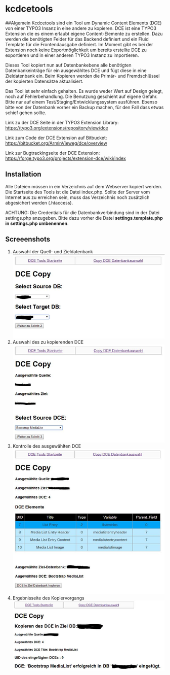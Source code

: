 # kcdcetools

##Algemein
Kcdcetools sind ein Tool um Dynamic Content Elements (DCE) von einer TYPO3 Insanz in eine andere zu kopieren. 
DCE ist eine TYPO3 Extension die es einem erlaubt eigene Content-Elemente zu erstellen. 
Dazu werden die benötigten Felder für das Backend definiert und ein Fluid Template für die Frontendausgabe definiert. 
Im Moment gibt es bei der Extension noch keine Exportmöglichkeit um bereits erstellte DCE zu exportieren 
und in einer anderen TYPO3 Instanz zu importieren. 

Dieses Tool kopiert nun auf Datenbankebene alle benötigten Datenbankeinträge für ein ausgewähltes DCE 
und fügt diese in eine Zieldatenbank ein. Beim Kopieren werden die Primär- und Fremdschlüssel der kopierten Datensätze aktualisiert.

Das Tool ist sehr einfach gehalten. Es wurde weder Wert auf Design gelegt, noch auf Fehlerbehandlung. 
Die Benutzung geschieht auf eigene Gefahr. Bitte nur auf einem Test/Staging/Entwicklungssystem ausführen.
Ebenso bitte von der Datenbank vorher ein Backup machen, für den Fall dass etwas schief gehen sollte. 

Link zu der DCE Seite in der TYPO3 Extension Library: https://typo3.org/extensions/repository/view/dce  

Link zum Code der DCE Extension auf Bitbucket: https://bitbucket.org/ArminVieweg/dce/overview

Link zur Bugtrackingseite der DCE Extension: https://forge.typo3.org/projects/extension-dce/wiki/index


## Installation
Alle Dateien müssen in ein Verzeichnis auf dem Webserver kopiert werden. Die Startseite des Tools ist die Datei index.php. 
Sollte der Server vom Internet aus zu erreichen sein, muss das Verzeichnis noch zusätzlich abgesichert werden  (.htaccess).

ACHTUNG: Die Credentials für die Datenbankverbindung sind in der Datei settings.php anzugeben.
Bitte dazu vorher die Datei **settings.template.php in settings.php umbenennen**. 

## Screeenshots

1. Auswahl der Quell- und Zieldatenbank
![DB Auswahl](/doku/img/s1.JPG)
2. Auswahl des zu kopierenden DCE
![DCE Auswahl](/doku/img/s2.JPG)
3. Kontrolle des ausgewählten DCE
![Kontrollseite](/doku/img/s3.JPG)
4. Ergebnisseite des Kopiervorgangs
![Ergebnisseite](/doku/img/s4.JPG)
